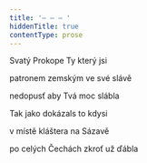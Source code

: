 ```yaml
---
title: '– – – '
hiddenTitle: true
contentType: prose
---
```


Svatý Prokope Ty který jsi

patronem zemským ve své slávě

nedopusť aby Tvá moc slábla

Tak jako dokázals to kdysi

v místě kláštera na Sázavě

po celých Čechách zkroť už ďábla
